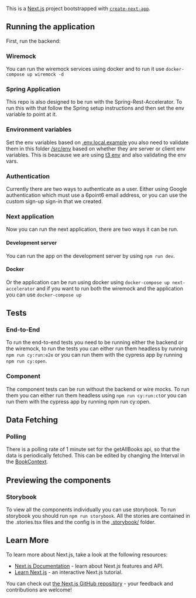 This is a [Next.js](https://nextjs.org/) project bootstrapped with [`create-next-app`](https://github.com/vercel/next.js/tree/canary/packages/create-next-app).

## Running the application

First, run the backend:

### Wiremock

You can run the wiremock services using docker and to run it use `docker-compose up wiremock -d`

### Spring Application

This repo is also designed to be run with the Spring-Rest-Accelerator. To run this with that follow the Spring setup instructions and then set the env variable to point at it.

### Environment variables

Set the env variables based on [.env.local.example](.env.local.example) you also need to validate them in this folder [/src/env](src/env/) based on whether they are server or client env variables. This is beacause we are using [t3 env](https://env.t3.gg/docs/introduction) and also validating the env vars.

### Authentication

Currently there are two ways to authenticate as a user. Either using Google authentication which must use a 6point6 email address, or you can use the custom sign-up sign-in that we created.
### Next application

Now you can run the next application, there are two ways it can be run.

#### Development server

You can run the app on the development server by using `npm run dev`.

#### Docker

Or the application can be run using docker using `docker-compose up next-accelerator`
and if you want to run both the wiremock and the application you can use `docker-compose up`

## Tests

### End-to-End

To run the end-to-end tests you need to be running either the backend or the wiremock, to run the tests you can either run them headless by running `npm run cy:run:e2e` or you can run them with the cypress app by running `npm run cy:open`.

### Component

The component tests can be run without the backend or wire mocks. To run them you can either run them headless using `npm run cy:run:ct`or you can run them with the cypress app by running npm run cy:open.

## Data Fetching

### Polling

There is a polling rate of 1 minute set for the getAllBooks api, so that the data is periodically fetched. This can be edited by changing the Interval in the [BookContext](src/context/BookContext.tsx).

## Previewing the components

### Storybook

To view all the components individually you can use storybook. To run storybook you should run `npm run storybook`. All the stories are contained in the .stories.tsx files and the config is in the [.storybook/](.storybook/) folder.

## Learn More

To learn more about Next.js, take a look at the following resources:

- [Next.js Documentation](https://nextjs.org/docs) - learn about Next.js features and API.
- [Learn Next.js](https://nextjs.org/learn) - an interactive Next.js tutorial.

You can check out [the Next.js GitHub repository](https://github.com/vercel/next.js/) - your feedback and contributions are welcome!

